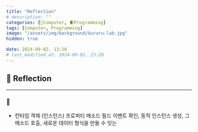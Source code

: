 ```yaml
---
title: "Reflection"
# description: ""
categories: [💫Computer, 🌒Programming]
tags: [Computer, Programming]
image: "/assets/img/background/kururu-lab.jpg"
hidden: true

date: 2024-09-02. 13:20
# last_modified_at: 2024-09-02. 13:20
---
```


## 💫 Reflection

---

### 🫧

- 런타임 객체 (인스턴스) 프로퍼티 메소드 필드 이벤트 확인, 동적 인스턴스 생성, 그 메소드 호출, 새로운 데이터 형식을 만들 수 잇는

